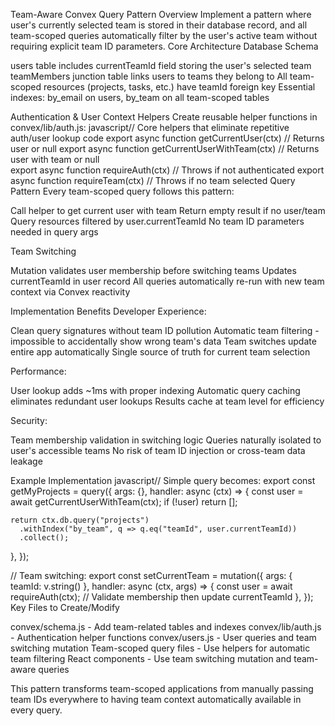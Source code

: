 Team-Aware Convex Query Pattern
Overview
Implement a pattern where user's currently selected team is stored in their database record, and all team-scoped queries automatically filter by the user's active team without requiring explicit team ID parameters.
Core Architecture
Database Schema

users table includes currentTeamId field storing the user's selected team
teamMembers junction table links users to teams they belong to
All team-scoped resources (projects, tasks, etc.) have teamId foreign key
Essential indexes: by_email on users, by_team on all team-scoped tables

Authentication & User Context Helpers
Create reusable helper functions in convex/lib/auth.js:
javascript// Core helpers that eliminate repetitive auth/user lookup code
export async function getCurrentUser(ctx) // Returns user or null
export async function getCurrentUserWithTeam(ctx) // Returns user with team or null  
export async function requireAuth(ctx) // Throws if not authenticated
export async function requireTeam(ctx) // Throws if no team selected
Query Pattern
Every team-scoped query follows this pattern:

Call helper to get current user with team
Return empty result if no user/team
Query resources filtered by user.currentTeamId
No team ID parameters needed in query args

Team Switching

Mutation validates user membership before switching teams
Updates currentTeamId in user record
All queries automatically re-run with new team context via Convex reactivity

Implementation Benefits
Developer Experience:

Clean query signatures without team ID pollution
Automatic team filtering - impossible to accidentally show wrong team's data
Team switches update entire app automatically
Single source of truth for current team selection

Performance:

User lookup adds ~1ms with proper indexing
Automatic query caching eliminates redundant user lookups
Results cache at team level for efficiency

Security:

Team membership validation in switching logic
Queries naturally isolated to user's accessible teams
No risk of team ID injection or cross-team data leakage

Example Implementation
javascript// Simple query becomes:
export const getMyProjects = query({
  args: {},
  handler: async (ctx) => {
    const user = await getCurrentUserWithTeam(ctx);
    if (!user) return [];
    
    return ctx.db.query("projects")
      .withIndex("by_team", q => q.eq("teamId", user.currentTeamId))
      .collect();
  },
});

// Team switching:
export const setCurrentTeam = mutation({
  args: { teamId: v.string() },
  handler: async (ctx, args) => {
    const user = await requireAuth(ctx);
    // Validate membership then update currentTeamId
  },
});
Key Files to Create/Modify

convex/schema.js - Add team-related tables and indexes
convex/lib/auth.js - Authentication helper functions
convex/users.js - User queries and team switching mutation
Team-scoped query files - Use helpers for automatic team filtering
React components - Use team switching mutation and team-aware queries

This pattern transforms team-scoped applications from manually passing team IDs everywhere to having team context automatically available in every query.